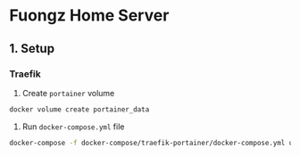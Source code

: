 # Fuongz Home Server

## 1. Setup

### Traefik

1. Create `portainer` volume

```bash
docker volume create portainer_data
```

1. Run `docker-compose.yml` file

```bash
docker-compose -f docker-compose/traefik-portainer/docker-compose.yml up -d
```
